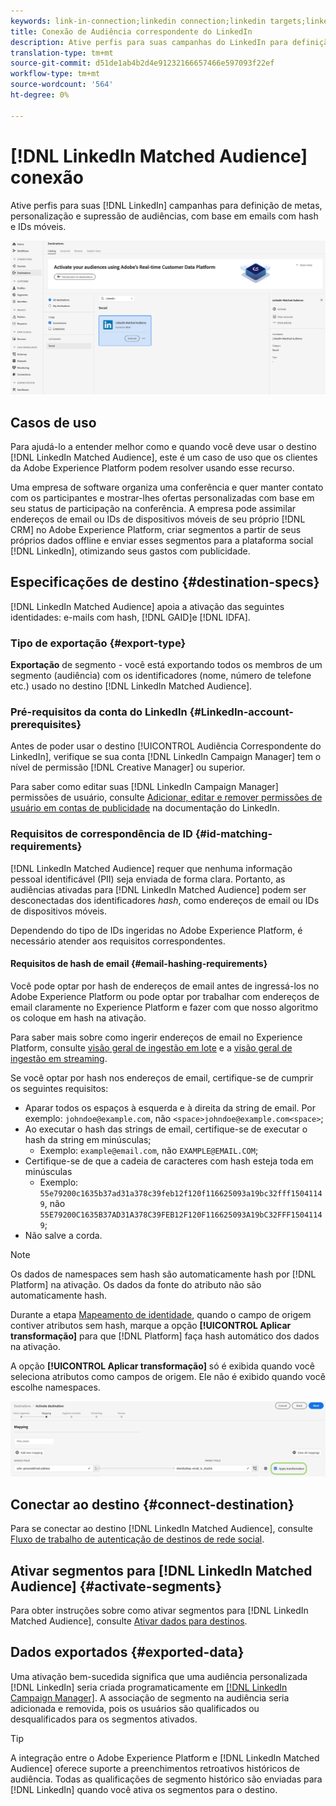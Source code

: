 ```yaml
---
keywords: link-in-connection;linkedin connection;linkedin targets;linkedin;
title: Conexão de Audiência correspondente do LinkedIn
description: Ative perfis para suas campanhas do LinkedIn para definição de metas, personalização e supressão de audiências, com base em emails com hash.
translation-type: tm+mt
source-git-commit: d51de1ab4b2d4e91232166657466e597093f22ef
workflow-type: tm+mt
source-wordcount: '564'
ht-degree: 0%

---
```



# [!DNL LinkedIn Matched Audience] conexão

Ative perfis para suas [!DNL LinkedIn] campanhas para definição de metas, personalização e supressão de audiências, com base em emails com hash e IDs móveis.

![Destino do LinkedIn na interface do usuário do Adobe Experience Platform](../../assets/catalog/social/linkedin/catalog.png)

## Casos de uso

Para ajudá-lo a entender melhor como e quando você deve usar o destino [!DNL LinkedIn Matched Audience], este é um caso de uso que os clientes da Adobe Experience Platform podem resolver usando esse recurso.

Uma empresa de software organiza uma conferência e quer manter contato com os participantes e mostrar-lhes ofertas personalizadas com base em seu status de participação na conferência. A empresa pode assimilar endereços de email ou IDs de dispositivos móveis de seu próprio [!DNL CRM] no Adobe Experience Platform, criar segmentos a partir de seus próprios dados offline e enviar esses segmentos para a plataforma social [!DNL LinkedIn], otimizando seus gastos com publicidade.

## Especificações de destino {#destination-specs}

[!DNL LinkedIn Matched Audience] apoia a ativação das seguintes identidades: e-mails com hash,  [!DNL GAID]e  [!DNL IDFA].

### Tipo de exportação {#export-type}

**Exportação**  de segmento - você está exportando todos os membros de um segmento (audiência) com os identificadores (nome, número de telefone etc.) usado no destino [!DNL LinkedIn Matched Audience].

### Pré-requisitos da conta do LinkedIn {#LinkedIn-account-prerequisites}

Antes de poder usar o destino [!UICONTROL Audiência Correspondente do LinkedIn], verifique se sua conta [!DNL LinkedIn Campaign Manager] tem o nível de permissão [!DNL Creative Manager] ou superior.

Para saber como editar suas [!DNL LinkedIn Campaign Manager] permissões de usuário, consulte [Adicionar, editar e remover permissões de usuário em contas de publicidade](https://www.linkedin.com/help/lms/answer/5753) na documentação do LinkedIn.

### Requisitos de correspondência de ID {#id-matching-requirements}

[!DNL LinkedIn Matched Audience] requer que nenhuma informação pessoal identificável (PII) seja enviada de forma clara. Portanto, as audiências ativadas para [!DNL LinkedIn Matched Audience] podem ser desconectadas dos identificadores *hash*, como endereços de email ou IDs de dispositivos móveis.

Dependendo do tipo de IDs ingeridas no Adobe Experience Platform, é necessário atender aos requisitos correspondentes.

#### Requisitos de hash de email {#email-hashing-requirements}

Você pode optar por hash de endereços de email antes de ingressá-los no Adobe Experience Platform ou pode optar por trabalhar com endereços de email claramente no Experience Platform e fazer com que nosso algoritmo os coloque em hash na ativação.

Para saber mais sobre como ingerir endereços de email no Experience Platform, consulte [visão geral de ingestão em lote](/help/ingestion/batch-ingestion/overview.md) e a [visão geral de ingestão em streaming](/help/ingestion/streaming-ingestion/overview.md).

Se você optar por hash nos endereços de email, certifique-se de cumprir os seguintes requisitos:

- Aparar todos os espaços à esquerda e à direita da string de email. Por exemplo: `johndoe@example.com`, não `<space>johndoe@example.com<space>`;
- Ao executar o hash das strings de email, certifique-se de executar o hash da string em minúsculas;
   - Exemplo: `example@email.com`, não `EXAMPLE@EMAIL.COM`;
- Certifique-se de que a cadeia de caracteres com hash esteja toda em minúsculas
   - Exemplo: `55e79200c1635b37ad31a378c39feb12f120f116625093a19bc32fff15041149`, não `55E79200C1635B37AD31A378C39FEB12F120F116625093A19bC32FFF15041149`;
- Não salve a corda.

>[!NOTE]
>
>Os dados de namespaces sem hash são automaticamente hash por [!DNL Platform] na ativação.
> Os dados da fonte do atributo não são automaticamente hash.
> 
> Durante a etapa [Mapeamento de identidade](../../ui/activate-destinations.md#identity-mapping), quando o campo de origem contiver atributos sem hash, marque a opção **[!UICONTROL Aplicar transformação]** para que [!DNL Platform] faça hash automático dos dados na ativação.
> 
> A opção **[!UICONTROL Aplicar transformação]** só é exibida quando você seleciona atributos como campos de origem. Ele não é exibido quando você escolhe namespaces.

![Transformação de mapeamento de identidade](../../assets/ui/activate-destinations/identity-mapping-transformation.png)

## Conectar ao destino {#connect-destination}

Para se conectar ao destino [!DNL LinkedIn Matched Audience], consulte [Fluxo de trabalho de autenticação de destinos de rede social](./workflow.md).

## Ativar segmentos para [!DNL LinkedIn Matched Audience] {#activate-segments}

Para obter instruções sobre como ativar segmentos para [!DNL LinkedIn Matched Audience], consulte [Ativar dados para destinos](../../ui/activate-destinations.md).

## Dados exportados {#exported-data}

Uma ativação bem-sucedida significa que uma audiência personalizada [!DNL LinkedIn] seria criada programaticamente em [[!DNL LinkedIn Campaign Manager]](https://www.linkedin.com/campaignmanager/login). A associação de segmento na audiência seria adicionada e removida, pois os usuários são qualificados ou desqualificados para os segmentos ativados.

>[!TIP]
>
>A integração entre o Adobe Experience Platform e [!DNL LinkedIn Matched Audience] oferece suporte a preenchimentos retroativos históricos de audiência. Todas as qualificações de segmento histórico são enviadas para [!DNL LinkedIn] quando você ativa os segmentos para o destino.